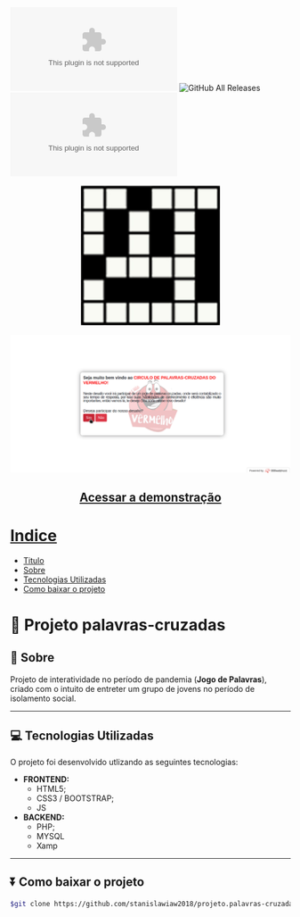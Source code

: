 ![GitHub](https://img.shields.io/github/license/stanislawiaw2018/projeto.palavras-cruzadas.com)
![GitHub All Releases](https://img.shields.io/github/downloads/stanislawiaw2018/projeto.palavras-cruzadas.com/total)
![GitHub repo size](https://img.shields.io/github/repo-size/stanislawiaw2018/projeto.palavras-cruzadas.com)  
<p align="center">
  <img src="arquivos/favicon.jpg" alt="palavras-cruzadas">
</p>



![Alt text](/arquivos/demonstracao.gif)


<h2 align="center">
  <a href="https://palavras-cruzadas20.000webhostapp.com/" target="_black"> Acessar a demonstração
</h2>

# Indice

  - [Titulo](#-Projeto-palavras-cruzadas)
  - [Sobre](#-Sobre)
  - [Tecnologias Utilizadas](#-Tecnologias-Utilizadas)
  - [Como baixar o projeto](#-Como-baixar-o-projeto)


#  🎲 Projeto palavras-cruzadas

## 🚀 Sobre
Projeto de interatividade no período de pandemia (**Jogo de Palavras**), criado com o intuito de entreter um grupo de jovens no período de isolamento social.

---

## 💻 Tecnologias Utilizadas

O projeto foi desenvolvido utlizando as seguintes tecnologias:


* **FRONTEND:**
  - HTML5;
  - CSS3 / BOOTSTRAP;
  - JS
* **BACKEND:**
  - PHP;
  - MYSQL
  - Xamp

---

## ⏬ Como baixar o projeto

```bash
$git clone https://github.com/stanislawiaw2018/projeto.palavras-cruzadas.com.git

